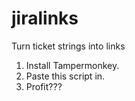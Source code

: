 # jiralinks
Turn ticket strings into links

1. Install Tampermonkey.
2. Paste this script in.
3. Profit???
